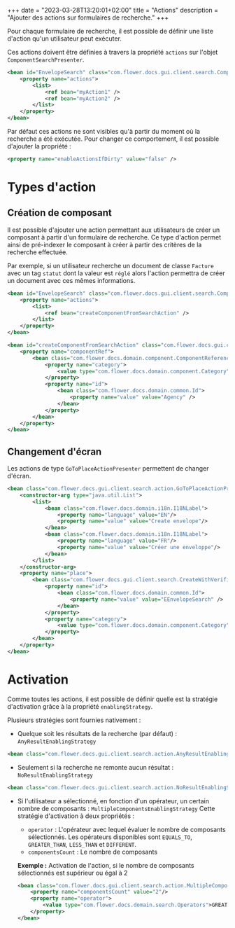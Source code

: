 +++
date = "2023-03-28T13:20:01+02:00"
title = "Actions"
description = "Ajouter des actions sur formulaires de recherche."
+++

Pour chaque formulaire de recherche, il est possible de définir une liste d'action qu'un utilisateur peut exécuter.

Ces actions doivent être définies à travers la propriété  ``actions`` sur l'objet `ComponentSearchPresenter`. 

```xml
<bean id="EnvelopeSearch" class="com.flower.docs.gui.client.search.ComponentSearchPresenter" scope="prototype">
	<property name="actions">
		<list>
			<ref bean="myAction1" />
			<ref bean="myAction2" />
		</list>
	</property>
</bean>
```


Par défaut ces actions ne sont visibles qu'à partir du moment où la recherche a été exécutée. Pour changer ce comportement, il est possible d'ajouter la propriété :   

```xml
<property name="enableActionsIfDirty" value="false" />
```

# Types d'action		

## Création de composant

Il est possible d'ajouter une action permettant aux utilisateurs de créer un composant à partir d'un formulaire de recherche. 
Ce type d'action permet ainsi de pré-indexer le composant à créer à partir des critères de la recherche effectuée. 

Par exemple, si un utilisateur recherche un document de classe ``Facture`` avec un tag ``statut`` dont la valeur est ``réglé`` alors l'action permettra de créer un document avec ces mêmes informations. 


```xml
<bean id="EnvelopeSearch" class="com.flower.docs.gui.client.search.ComponentSearchPresenter" scope="prototype">
	<property name="actions">
		<list>
			<ref bean="createComponentFromSearchAction" />
		</list>
	</property>
</bean>

<bean id="createComponentFromSearchAction" class="com.flower.docs.gui.client.search.action.ComponentCreationActionPresenter">
	<property name="componentRef">
		<bean class="com.flower.docs.domain.component.ComponentReference">
			<property name="category">
				<value type="com.flower.docs.domain.component.Category">FOLDER</value>
			</property>
			<property name="id">
				<bean class="com.flower.docs.domain.common.Id">
					<property name="value" value="Agency" />
				</bean>
			</property>
		</bean>
	</property>
</bean>
```

		
##  Changement d'écran 

Les actions de type ``GoToPlaceActionPresenter`` permettent de changer d'écran.


```xml
<bean class="com.flower.docs.gui.client.search.action.GoToPlaceActionPresenter">
	<constructor-arg type="java.util.List">
		<list>
			<bean class="com.flower.docs.domain.i18n.I18NLabel">
				<property name="language" value="EN"/>
				<property name="value" value="Create envelope"/>
			</bean>
			<bean class="com.flower.docs.domain.i18n.I18NLabel">
				<property name="language" value="FR"/>
				<property name="value" value="Créer une enveloppe"/>
			</bean>
		</list>
	</constructor-arg>
	<property name="place">
		<bean class="com.flower.docs.gui.client.search.CreateWithVerificationPlace">
			<property name="id">
				<bean class="com.flower.docs.domain.common.Id">
					<property name="value" value="EEnvelopeSearch" />
				</bean>
			</property>
			<property name="category">
				<value type="com.flower.docs.domain.component.Category">TASK</value>
			</property>
		</bean>
	</property>
</bean>
```


# Activation

Comme toutes les actions, il est possible de définir quelle est la stratégie d'activation grâce à la propriété ``enablingStrategy``. 

Plusieurs stratégies sont fournies nativement : 

* Quelque soit les résultats de la recherche (par défaut) : ``AnyResultEnablingStrategy``

```xml 
<bean class="com.flower.docs.gui.client.search.action.AnyResultEnablingStrategy" />
```

* Seulement si la recherche ne remonte aucun résultat : ``NoResultEnablingStrategy``

```xml 
<bean class="com.flower.docs.gui.client.search.action.NoResultEnablingStrategy" />
```

	
* Si l'utilisateur a sélectionné, en fonction d'un opérateur, un certain nombre de composants : ``MultipleComponentsEnablingStrategy``
Cette stratégie d'activation à deux propriétés : 
 
	* ``operator`` : L'opérateur avec lequel évaluer le nombre de composants sélectionnés. Les opérateurs disponibles sont ``EQUALS_TO``, ``GREATER_THAN``, ``LESS_THAN`` et ``DIFFERENT``.
	* ``componentsCount`` : Le nombre de composants 

	__Exemple :__ Activation de l'action, si le nombre de composants sélectionnés est supérieur ou égal à 2   
	
	```xml 
	<bean class="com.flower.docs.gui.client.search.action.MultipleComponentsEnablingStrategy">
		<property name="componentsCount" value="2"/>
		<property name="operator">
			<value type="com.flower.docs.domain.search.Operators">GREATER_THAN</value>
		</property>
	</bean>
	```